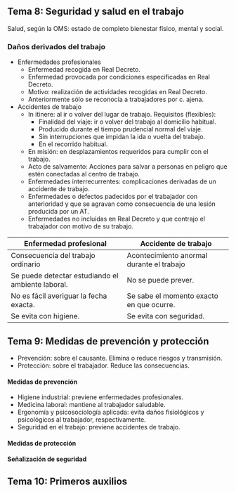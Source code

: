 ## Tema 8: Seguridad y salud en el trabajo
Salud, según la OMS: estado de completo bienestar físico, mental y social. 
### Daños derivados del trabajo
- Enfermedades profesionales
	- Enfermedad recogida en Real Decreto.
	- Enfermedad provocada por condiciones especificadas en Real Decreto.
	- Motivo: realización de actividades recogidas en Real Decreto.
	- Anteriormente sólo se reconocía a trabajadores por c. ajena.
- Accidentes de trabajo
	- In itinere: al ir o volver del lugar de trabajo. Requisitos (flexibles):
		- Finalidad del viaje: ir o volver del trabajo al domicilio habitual.
		- Producido durante el tiempo prudencial normal del viaje.
 		- Sin interrupciones que impidan la ida o vuelta del trabajo.
		- En el recorrido habitual.
	- En misión: en desplazamientos requeridos para cumplir con el trabajo.
	- Acto de salvamento: Acciones para salvar a personas en peligro que estén conectadas al centro de trabajo.
	- Enfermedades interrecurrentes: complicaciones derivadas de un accidente de trabajo.
	- Enfermedades o defectos padecidos por el trabajador con anterioridad y que se agravan como consecuencia de una lesión producida por un AT.
	- Enfermedades no incluidas en Real Decreto y que contrajo el trabajador con motivo de su trabajo.

| Enfermedad profesional                            | Accidente de trabajo                      |
|---------------------------------------------------|-------------------------------------------|
| Consecuencia del trabajo ordinario                | Acontecimiento anormal durante el trabajo |
| Se puede detectar estudiando el ambiente laboral. | No se puede prever.                       |
| No es fácil averiguar la fecha exacta.            | Se sabe el momento exacto en que ocurre.  |
| Se evita con higiene.                             | Se evita con seguridad.                   |
## Tema 9: Medidas de prevención y protección
- Prevención: sobre el causante. Elimina o reduce riesgos y transmisión.
- Protección: sobre el trabajador. Reduce las consecuencias.
#### Medidas de prevención
- Higiene industrial: previene enfermedades profesionales.
- Medicina laboral: mantiene al trabajador saludable.
- Ergonomía y psicosociología aplicada: evita daños fisiológicos y psicológicos al trabajador, respectivamente.
- Seguridad en el trabajo: previene accidentes de trabajo.

#### Medidas de protección


#### Señalización de seguridad


## Tema 10: Primeros auxilios

